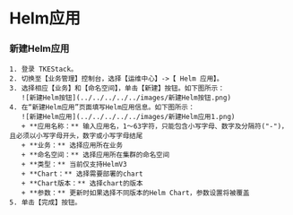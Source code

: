# Helm应用

### 新建Helm应用

    1. 登录 TKEStack。
    2. 切换至【业务管理】控制台，选择【运维中心】->【 Helm 应用】。
    3. 选择相应【业务】和【命名空间】，单击【新建】按钮。如下图所示：
       ![新建Helm按钮](../../../../../images/新建Helm按钮.png)
    4. 在“新建Helm应用”页面填写Helm应用信息。如下图所示：
       ![新建Helm应用](../../../../../images/新建Helm应用1.png)
       + **应用名称：** 输入应用名，1～63字符，只能包含小写字母、数字及分隔符("-")，且必须以小写字母开头，数字或小写字母结尾
       + **业务：** 选择应用所在业务
       + **命名空间：** 选择应用所在集群的命名空间
       + **类型：** 当前仅支持HelmV3
       + **Chart：** 选择需要部署的chart
       + **Chart版本：** 选择chart的版本
       + **参数：** 更新时如果选择不同版本的Helm Chart，参数设置将被覆盖
    5. 单击【完成】按钮。